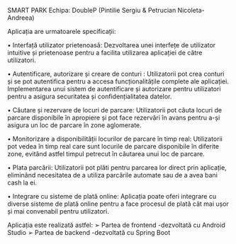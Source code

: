 SMART PARK
Echipa: DoubleP (Pintilie Sergiu & Petrucian Nicoleta-Andreea)

Aplicația are urmatoarele specificații:

• Interfață utilizator prietenoasă: Dezvoltarea unei interfețe de utilizator
intuitive și prietenoase pentru a facilita utilizarea aplicației de către
utilizatori.

• Autentificare, autorizare și creare de conturi : Utilizatorii pot crea
conturi și se pot autentifica pentru a accesa funcționalitățile complete ale
aplicației. Implementarea unui sistem de autentificare și autorizare pentru
utilizatori pentru a asigura securitatea și confidențialitatea datelor.

• Căutare și rezervare de locuri de parcare: Utilizatorii pot căuta locuri de
parcare disponibile în apropiere și pot face rezervări în avans pentru a-și
asigura un loc de parcare în zone aglomerate.

• Monitorizare a disponibilității locurilor de parcare în timp real:
Utilizatorii pot vedea în timp real care sunt locurile de parcare disponibile în
diferite zone, evitând astfel timpul petrecut în căutarea unui loc de parcare.

• Plata parcării: Utilizatorii pot plăti pentru parcarea lor direct prin aplicație,
eliminând necesitatea de a utiliza parcările automate sau de a avea bani cash
la ei.

• Integrare cu sisteme de plată online: Aplicația poate oferi integrare cu
diverse sisteme de plată online pentru a face procesul de plată cât mai ușor și
mai convenabil pentru utilizatori.

Aplicația este realizată astfel:
➢ Partea de frontend -dezvoltată cu Android Studio
➢ Partea de backend -dezvoltată cu Spring Boot
